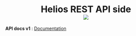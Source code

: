 <h1 align=center>Helios REST API side
<br>
<a href="https://codecov.io/gh/AppLoidx/helios-rest-api">
  <img src="https://codecov.io/gh/AppLoidx/helios-rest-api/branch/master/graph/badge.svg" />
</a></h1>

**API docs v1** : [Documentation](https://apploidx.github.io/helios-doc/)

